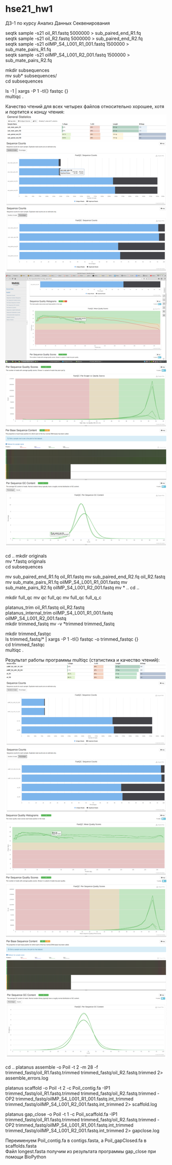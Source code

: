 # hse21_hw1
ДЗ-1 по курсу Анализ Данных Секвенирования  

seqtk sample -s21 oil_R1.fastq 5000000 > sub_paired_end_R1.fq  
seqtk sample -s21 oil_R2.fastq 5000000 > sub_paired_end_R2.fq  
seqtk sample -s21 oilMP_S4_L001_R1_001.fastq 1500000 > sub_mate_pairs_R1.fq  
seqtk sample -s21 oilMP_S4_L001_R2_001.fastq 1500000 > sub_mate_pairs_R2.fq  

mkdir subsequences  
mv sub* subsequences/  
cd subsequences  

ls -1 | xargs -P 1 -tI{} fastqc {}  
multiqc .

Качество чтений для всех четырех файлов относительно хорошее, хотя и портится к концу чтения:  
![](https://github.com/princecorwinofamber/hse21_hw1/blob/main/img/1.png)
![](https://github.com/princecorwinofamber/hse21_hw1/blob/main/img/2.png)
![](https://github.com/princecorwinofamber/hse21_hw1/blob/main/img/3.png)
![](https://github.com/princecorwinofamber/hse21_hw1/blob/main/img/4.png)
![](https://github.com/princecorwinofamber/hse21_hw1/blob/main/img/5.png)
![](https://github.com/princecorwinofamber/hse21_hw1/blob/main/img/6.png)
![](https://github.com/princecorwinofamber/hse21_hw1/blob/main/img/7.png)

cd ..
mkdir originals  
mv *.fastq originals  
cd subsequences  

mv sub_paired_end_R1.fq oil_R1.fastq
mv sub_paired_end_R2.fq oil_R2.fastq
mv sub_mate_pairs_R1.fq oilMP_S4_L001_R1_001.fastq
mv sub_mate_pairs_R2.fq oilMP_S4_L001_R2_001.fastq
mv * ..
cd ..

mkdir full_qc
mv *qc* full_qc
mv full_qc full_q_c

platanus_trim oil_R1.fastq oil_R2.fastq  
platanus_internal_trim oilMP_S4_L001_R1_001.fastq oilMP_S4_L001_R2_001.fastq  
mkdir trimmed_fastq
mv -v *trimmed trimmed_fastq

mkdir trimmed_fastqc  
ls trimmed_fastq/* | xargs -P 1 -tI{} fastqc -o trimmed_fastqc {}  
cd trimmed_fastqc  
multiqc .  

Результат работы программы multiqc (статистика и качество чтений):  
![](https://github.com/princecorwinofamber/hse21_hw1/blob/main/img/8.png)
![](https://github.com/princecorwinofamber/hse21_hw1/blob/main/img/9.png)
![](https://github.com/princecorwinofamber/hse21_hw1/blob/main/img/10.png)
![](https://github.com/princecorwinofamber/hse21_hw1/blob/main/img/11.png)
![](https://github.com/princecorwinofamber/hse21_hw1/blob/main/img/12.png)
![](https://github.com/princecorwinofamber/hse21_hw1/blob/main/img/13.png)
![](https://github.com/princecorwinofamber/hse21_hw1/blob/main/img/14.png)

cd ..
platanus assemble -o Poil -t 2 -m 28 -f trimmed_fastq/oil_R1.fastq.trimmed trimmed_fastq/oil_R2.fastq.trimmed 2> assemble_errors.log


platanus scaffold -o Poil -t 2 -c Poil_contig.fa -IP1 trimmed_fastq/oil_R1.fastq.trimmed trimmed_fastq/oil_R2.fastq.trimmed -OP2 trimmed_fastq/oilMP_S4_L001_R1_001.fastq.int_trimmed trimmed_fastq/oilMP_S4_L001_R2_001.fastq.int_trimmed 2> scaffold.log  


platanus gap_close -o Poil -t 1 -c Poil_scaffold.fa -IP1 trimmed_fastq/oil_R1.fastq.trimmed trimmed_fastq/oil_R2.fastq.trimmed -OP2 trimmed_fastq/oilMP_S4_L001_R1_001.fastq.int_trimmed trimmed_fastq/oilMP_S4_L001_R2_001.fastq.int_trimmed 2> gapclose.log


Переименуем Poil_contig.fa в contigs.fasta, а Poil_gapClosed.fa в scaffolds.fasta  
Файл longest.fasta получим из результата программы gap_close при помощи BioPython
